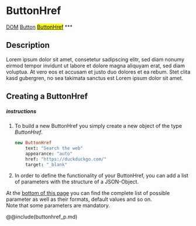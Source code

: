 # ButtonHref
<span class="inheritance">
<a href="#Documentation/core/dom">DOM</a>
<a class="inheritance" href="#Documentation/elements/button">Button</a>
<a class="inheritance" href="#Documentation/elements/buttonhref"><mark>ButtonHref</mark></a>
</span>
***

## Description
Lorem ipsum dolor sit amet, consetetur sadipscing elitr, sed diam nonumy eirmod tempor invidunt ut labore et dolore magna aliquyam erat, sed diam voluptua. At vero eos et accusam et justo duo dolores et ea rebum. Stet clita kasd gubergren, no sea takimata sanctus est Lorem ipsum dolor sit amet.

## Creating a ButtonHref

##### instructions

1. 
	To build a new ButtonHref you simply create a new object of the type *ButtonHref*.
	```coffeescript
	new ButtonHref
		text: "Search the web"
		appearance: "auto"
		href: "https://duckduckgo.com/"
		target: "_blank"
	```
2. In order to define the functionality of your ButtonHref, you can add a list of parameters with the structure of a JSON-Object.
 
 At the <a href="#parameter">bottom of this page</a> you can find the complete list of possible parameter as well as their formats, default values and so on. <br />
 Note that some parameters are mandatory.
 


@@include(buttonhref_p.md)
